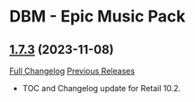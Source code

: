 # DBM - Epic Music Pack

## [1.7.3](https://github.com/ZelionGG/DBM-EpicMusicPack/tree/v1.7.3) (2023-11-08)

[Full Changelog](https://github.com/ZelionGG/DBM-EpicMusicPack/compare/v1.7.2...v1.7.3) [Previous Releases](https://github.com/ZelionGG/DBM-EpicMusicPack/releases)

- TOC and Changelog update for Retail 10.2.
